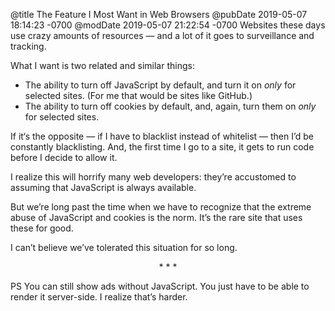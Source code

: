@title The Feature I Most Want in Web Browsers
@pubDate 2019-05-07 18:14:23 -0700
@modDate 2019-05-07 21:22:54 -0700
Websites these days use crazy amounts of resources — and a lot of it goes to surveillance and tracking.

What I want is two related and similar things:

* The ability to turn off JavaScript by default, and turn it on *only* for selected sites. (For me that would be sites like GitHub.)
* The ability to turn off cookies by default, and, again, turn them on *only* for selected sites.

If it‘s the opposite — if I have to blacklist instead of whitelist — then I’d be constantly blacklisting. And, the first time I go to a site, it gets to run code before I decide to allow it.

I realize this will horrify many web developers: they’re accustomed to assuming that JavaScript is always available.

But we’re long past the time when we have to recognize that the extreme abuse of JavaScript and cookies is the norm. It’s the rare site that uses these for good.

I can’t believe we’ve tolerated this situation for so long.

<p style="text-align:center">* * *</p>

PS You can still show ads without JavaScript. You just have to be able to render it server-side. I realize that’s harder.
